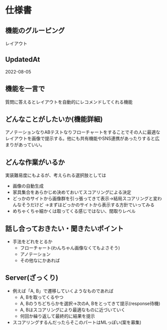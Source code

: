 # 仕様書

## 機能のグルーピング

レイアウト

## UpdatedAt

2022-08-05

## 機能を一言で

質問に答えるとレイアウトを自動的にレコメンドしてくれる機能

## どんなことがしたいか(機能詳細)

アノテーションなりABテストなりフローチャートをすることでその人に最適なレイアウトを画像で提示する。他にも共有機能やSNS連携があったりすると広まりがあっていい。

## どんな作業がいるか

実装難易度にもよるが、考えられる選択肢としては
- 画像の自動生成
- 家具集合をあらかじめ決めておいてスコアリングによる決定
- どっかのサイトから画像群を引っ張ってきて表示→結局スコアリングと変わんなそうだけど
→まずはどっかのサイトから表示する方針でいってみる
- めちゃくちゃ細かくは取ってくる感じではない、間取りレベル

## 話し合っておきたい・聞きたいポイント
- 手法をどれをとるか
  - フローチャート(わんちゃん画像なくてもよさそう)
  - アノテーション
  - その他なにかあれば

## Server(ざっくり)

- 例えば「A, B」で遷移していくようなものであれば
  - A, Bを取ってくるやつ
  - A, Bのうちどちらかを選択→次のA, Bをとってきて提示(response待機)
  - A, Bはスコアリングにより最適なものに近づいていく
  - 何回か繰り返して最終的に結果を提示
- スコアリングするんだったらそこのパートはMLっぽい(案を募集)

